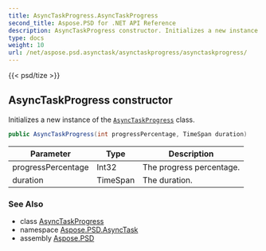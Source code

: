 ```yaml
---
title: AsyncTaskProgress.AsyncTaskProgress
second_title: Aspose.PSD for .NET API Reference
description: AsyncTaskProgress constructor. Initializes a new instance of the AsyncTaskProgress class
type: docs
weight: 10
url: /net/aspose.psd.asynctask/asynctaskprogress/asynctaskprogress/
---
```

{{< psd/tize >}}
## AsyncTaskProgress constructor

Initializes a new instance of the [`AsyncTaskProgress`](../) class.

```csharp
public AsyncTaskProgress(int progressPercentage, TimeSpan duration)
```

| Parameter | Type | Description |
| --- | --- | --- |
| progressPercentage | Int32 | The progress percentage. |
| duration | TimeSpan | The duration. |

### See Also

* class [AsyncTaskProgress](../)
* namespace [Aspose.PSD.AsyncTask](../../../aspose.psd.asynctask/)
* assembly [Aspose.PSD](../../../)


